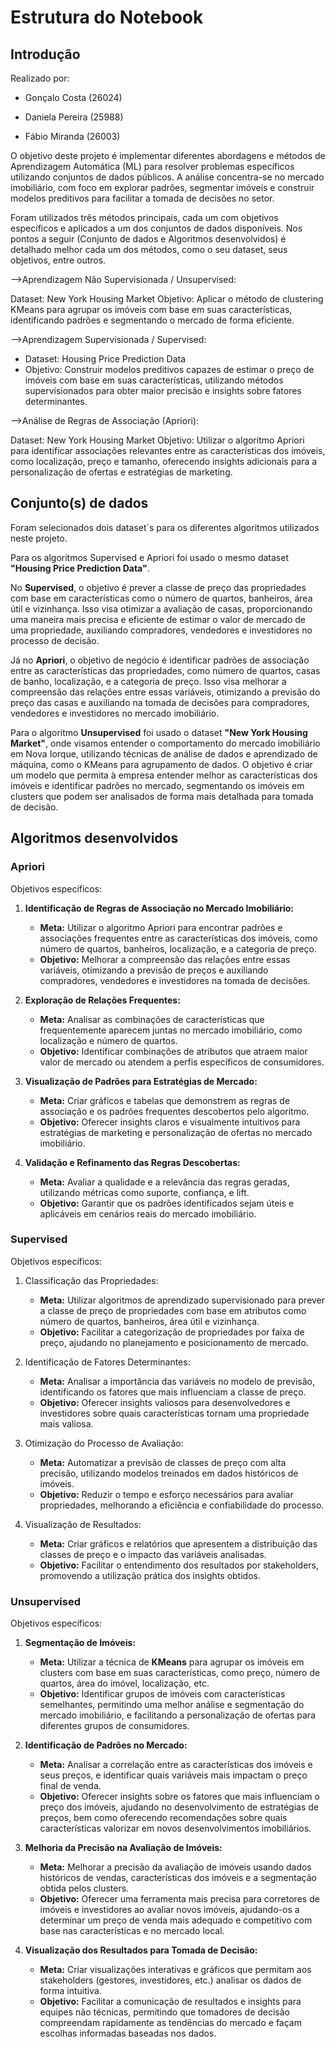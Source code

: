 # Estrutura do Notebook

## Introdução
Realizado por:

- Gonçalo Costa (26024)

- Daniela Pereira (25988)

- Fábio Miranda (26003)



O objetivo deste projeto é implementar diferentes abordagens e métodos de Aprendizagem Automática (ML) para resolver problemas específicos utilizando conjuntos de dados públicos.
A análise concentra-se no mercado imobiliário, com foco em explorar padrões, segmentar imóveis e construir modelos preditivos para facilitar a tomada de decisões no setor.

Foram utilizados três métodos principais, cada um com objetivos específicos e aplicados a um dos conjuntos de dados disponíveis. Nos pontos a seguir (Conjunto de dados e Algoritmos desenvolvidos) é detalhado melhor cada um dos métodos, como o seu dataset, seus objetivos, entre outros.

-->Aprendizagem Não Supervisionada / Unsupervised:

Dataset: New York Housing Market
Objetivo: Aplicar o método de clustering KMeans para agrupar os imóveis com base em suas características, identificando padrões e segmentando o mercado de forma eficiente.

-->Aprendizagem Supervisionada / Supervised:

- Dataset: Housing Price Prediction Data
- Objetivo: Construir modelos preditivos capazes de estimar o preço de imóveis com base em suas características, utilizando métodos supervisionados para obter maior precisão e insights sobre fatores determinantes.

-->Análise de Regras de Associação (Apriori):

Dataset: New York Housing Market
Objetivo: Utilizar o algoritmo Apriori para identificar associações relevantes entre as características dos imóveis, como localização, preço e tamanho, oferecendo insights adicionais para a personalização de ofertas e estratégias de marketing.

## Conjunto(s) de dados
Foram selecionados dois dataset´s para os diferentes algoritmos utilizados neste projeto.

Para os algoritmos Supervised e Apriori foi usado o mesmo dataset **"Housing Price Prediction Data"**.

No **Supervised**, o objetivo é prever a classe de preço das propriedades com base em características como o número de quartos, banheiros, área útil e vizinhança. Isso visa otimizar a avaliação de casas, proporcionando uma maneira mais precisa e eficiente de estimar o valor de mercado de uma propriedade, auxiliando compradores, vendedores e investidores no processo de decisão.

Já no **Apriori**, o objetivo de negócio é identificar padrões de associação entre as características das propriedades, como número de quartos, casas de banho, localização, e a categoria de preço. Isso visa melhorar a compreensão das relações entre essas variáveis, otimizando a previsão do preço das casas e auxiliando na tomada de decisões para compradores, vendedores e investidores no mercado imobiliário.

Para o algoritmo **Unsupervised** foi usado o dataset **"New York Housing Market"**, onde visamos entender o comportamento do mercado imobiliário em Nova Iorque, utilizando técnicas de análise de dados e aprendizado de máquina, como o KMeans para agrupamento de dados.
O objetivo é criar um modelo que permita à empresa entender melhor as características dos imóveis e identificar padrões no mercado, segmentando os imóveis em clusters que podem ser analisados de forma mais detalhada para tomada de decisão.


## Algoritmos desenvolvidos

### Apriori
Objetivos específicos:

1. **Identificação de Regras de Associação no Mercado Imobiliário:**
   - **Meta:** Utilizar o algoritmo Apriori para encontrar padrões e associações frequentes entre as características dos imóveis, como número de quartos, banheiros, localização, e a categoria de preço.
   - **Objetivo:** Melhorar a compreensão das relações entre essas variáveis, otimizando a previsão de preços e auxiliando compradores, vendedores e investidores na tomada de decisões.

2. **Exploração de Relações Frequentes:**
   - **Meta:** Analisar as combinações de características que frequentemente aparecem juntas no mercado imobiliário, como localização e número de quartos.
   - **Objetivo:** Identificar combinações de atributos que atraem maior valor de mercado ou atendem a perfis específicos de consumidores.

3. **Visualização de Padrões para Estratégias de Mercado:**
   - **Meta:** Criar gráficos e tabelas que demonstrem as regras de associação e os padrões frequentes descobertos pelo algoritmo.
   - **Objetivo:** Oferecer insights claros e visualmente intuitivos para estratégias de marketing e personalização de ofertas no mercado imobiliário.

4. **Validação e Refinamento das Regras Descobertas:**
   - **Meta:** Avaliar a qualidade e a relevância das regras geradas, utilizando métricas como suporte, confiança, e lift.
   - **Objetivo:** Garantir que os padrões identificados sejam úteis e aplicáveis em cenários reais do mercado imobiliário.

### Supervised
Objetivos específicos:

1. Classificação das Propriedades:
   - **Meta:** Utilizar algoritmos de aprendizado supervisionado para prever a classe de preço de propriedades com base em atributos como número de quartos, banheiros, área útil e vizinhança.
   - **Objetivo:** Facilitar a categorização de propriedades por faixa de preço, ajudando no planejamento e posicionamento de mercado.

2. Identificação de Fatores Determinantes:
   - **Meta:** Analisar a importância das variáveis no modelo de previsão, identificando os fatores que mais influenciam a classe de preço.
   - **Objetivo:** Oferecer insights valiosos para desenvolvedores e investidores sobre quais características tornam uma propriedade mais valiosa.

3. Otimização do Processo de Avaliação:
   - **Meta:** Automatizar a previsão de classes de preço com alta precisão, utilizando modelos treinados em dados históricos de imóveis.
   - **Objetivo:** Reduzir o tempo e esforço necessários para avaliar propriedades, melhorando a eficiência e confiabilidade do processo.

4. Visualização de Resultados:
   - **Meta:** Criar gráficos e relatórios que apresentem a distribuição das classes de preço e o impacto das variáveis analisadas.
   - **Objetivo:** Facilitar o entendimento dos resultados por stakeholders, promovendo a utilização prática dos insights obtidos.

### Unsupervised
Objetivos específicos:

1. **Segmentação de Imóveis:**
   - **Meta:** Utilizar a técnica de **KMeans** para agrupar os imóveis em clusters com base em suas características, como preço, número de quartos, área do imóvel, localização, etc.
   - **Objetivo:** Identificar grupos de imóveis com características semelhantes, permitindo uma melhor análise e segmentação do mercado imobiliário, e facilitando a personalização de ofertas para diferentes grupos de consumidores.

2. **Identificação de Padrões no Mercado:**
   - **Meta:** Analisar a correlação entre as características dos imóveis e seus preços, e identificar quais variáveis mais impactam o preço final de venda.
   - **Objetivo:** Oferecer insights sobre os fatores que mais influenciam o preço dos imóveis, ajudando no desenvolvimento de estratégias de preços, bem como oferecendo recomendações sobre quais características valorizar em novos desenvolvimentos imobiliários.

3. **Melhoria da Precisão na Avaliação de Imóveis:**
   - **Meta:** Melhorar a precisão da avaliação de imóveis usando dados históricos de vendas, características dos imóveis e a segmentação obtida pelos clusters.
   - **Objetivo:** Oferecer uma ferramenta mais precisa para corretores de imóveis e investidores ao avaliar novos imóveis, ajudando-os a determinar um preço de venda mais adequado e competitivo com base nas características e no mercado local.

4. **Visualização dos Resultados para Tomada de Decisão:**
   - **Meta:** Criar visualizações interativas e gráficos que permitam aos stakeholders (gestores, investidores, etc.) analisar os dados de forma intuitiva.
   - **Objetivo:** Facilitar a comunicação de resultados e insights para equipes não técnicas, permitindo que tomadores de decisão compreendam rapidamente as tendências do mercado e façam escolhas informadas baseadas nos dados.
